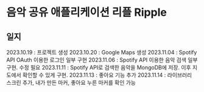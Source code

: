 # 음악 공유 애플리케이션 리플 Ripple

## 일지

2023.10.19 : 프로젝트 생성
2023.10.20 : Google Maps 생성
2023.11.04 : Spotify API OAuth 이용한 로그인 일부 구현
2023.11.06 : Spotify API 이용한 음악 검색 일부 구현. 수정 필요
2023.11.11 : Spotify API로 검색한 음악을 MongoDB에 저장. 이후 지도에서 확인할 수 있게 구현.
2023.11.13 : 좋아요 기능 추가
2023.11.14 : 라이브러리 스크린 추가, 내가 만든 마커, 좋아요 누른 마커를 확인 가능